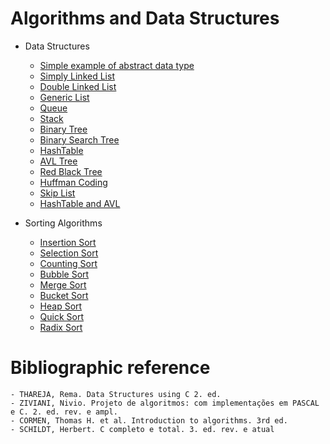 # Algorithms and Data Structures

  - Data Structures
    - [Simple example of abstract data type](https://github.com/felipeganho/algorithms-and-data-structures/tree/master/Data%20Structures/Example%20TAD%20ContaBancaria)
    - [Simply Linked List](https://github.com/felipeganho/algorithms-and-data-structures/tree/master/Data%20Structures/Simply%20Linked%20List)
    - [Double Linked List](https://github.com/felipeganho/algorithms-and-data-structures/tree/master/Data%20Structures/Doubly%20Linked%20List)
    - [Generic List](https://github.com/felipeganho/algorithms-and-data-structures/tree/master/Data%20Structures/Generic%20List)
    - [Queue](https://github.com/felipeganho/algorithms-and-data-structures/tree/master/Data%20Structures/Queue)
    - [Stack](https://github.com/felipeganho/algorithms-and-data-structures/tree/master/Data%20Structures/Stack)
    - [Binary Tree](https://github.com/felipeganho/algorithms-and-data-structures/tree/master/Data%20Structures/Binary%20Tree)
    - [Binary Search Tree](https://github.com/felipeganho/algorithms-and-data-structures/tree/master/Data%20Structures/Binary%20Search%20Tree)
    - [HashTable](https://github.com/felipeganho/algorithms-and-data-structures/tree/master/Data%20Structures/Hashtable)
    - [AVL Tree](https://github.com/felipeganho/algorithms-and-data-structures/tree/master/Data%20Structures/Avl%20Tree)
    - [Red Black Tree](https://github.com/felipeganho/algorithms-and-data-structures/tree/master/Data%20Structures/Red%20black%20Tree)
	- [Huffman Coding](https://github.com/felipeganho/algorithms-and-data-structures/tree/master/Data%20Structures/Huffman%20Coding)
	- [Skip List](https://github.com/felipeganho/algorithms-and-data-structures/tree/master/Data%20Structures/Skip%20List)
	- [HashTable and AVL](https://github.com/felipeganho/algorithms-and-data-structures/tree/master/Data%20Structures/HashTable%20and%20AVL)
    
  
  - Sorting Algorithms
	- [Insertion Sort](https://github.com/felipeganho/algorithms-and-data-structures/blob/master/Sorting%20Algorithms/Insertion%20Sort/insertionSort.c)
	- [Selection Sort](https://github.com/felipeganho/algorithms-and-data-structures/blob/master/Sorting%20Algorithms/Selection%20Sort/selectionSort.c)
	- [Counting Sort](https://github.com/felipeganho/algorithms-and-data-structures/blob/master/Sorting%20Algorithms/Counting%20Sort/countingSort.c)
	- [Bubble Sort](https://github.com/felipeganho/algorithms-and-data-structures/tree/master/Sorting%20Algorithms/Bubble%20Sort)
	- [Merge Sort](https://github.com/felipeganho/algorithms-and-data-structures/tree/master/Sorting%20Algorithms/Merge%20Sort)
	- [Bucket Sort](https://github.com/felipeganho/algorithms-and-data-structures/tree/master/Sorting%20Algorithms/Bucket%20Sort)
	- [Heap Sort](https://github.com/felipeganho/algorithms-and-data-structures/tree/master/Sorting%20Algorithms/Heap%20Sort)
	- [Quick Sort](https://github.com/felipeganho/algorithms-and-data-structures/tree/master/Sorting%20Algorithms/Quick%20Sort)
	- [Radix Sort](https://github.com/felipeganho/algorithms-and-data-structures/tree/master/Sorting%20Algorithms/Radix%20Sort)
	
# Bibliographic reference
	- THAREJA, Rema. Data Structures using C 2. ed.
	- ZIVIANI, Nivio. Projeto de algoritmos: com implementações em PASCAL e C. 2. ed. rev. e ampl. 
	- CORMEN, Thomas H. et al. Introduction to algorithms. 3rd ed.
	- SCHILDT, Herbert. C completo e total. 3. ed. rev. e atual
